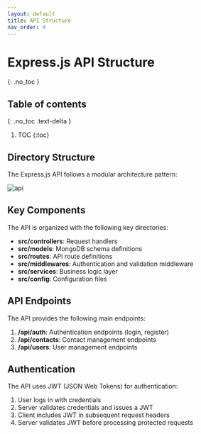 ```yaml
---
layout: default
title: API Structure
nav_order: 4
---
```


# Express.js API Structure
{: .no_toc }

## Table of contents
{: .no_toc .text-delta }

1. TOC
{:toc}

## Directory Structure

The Express.js API follows a modular architecture pattern:

![api](screenshots/api-folder-structure.png)

## Key Components

The API is organized with the following key directories:

- **src/controllers**: Request handlers
- **src/models**: MongoDB schema definitions
- **src/routes**: API route definitions
- **src/middlewares**: Authentication and validation middleware
- **src/services**: Business logic layer
- **src/config**: Configuration files

## API Endpoints

The API provides the following main endpoints:

1. **/api/auth**: Authentication endpoints (login, register)
2. **/api/contacts**: Contact management endpoints
3. **/api/users**: User management endpoints

## Authentication

The API uses JWT (JSON Web Tokens) for authentication:

1. User logs in with credentials
2. Server validates credentials and issues a JWT
3. Client includes JWT in subsequent request headers
4. Server validates JWT before processing protected requests
